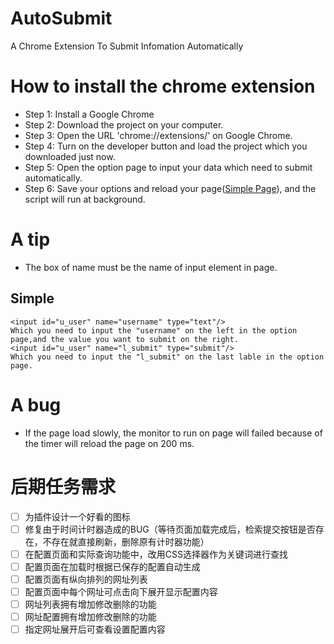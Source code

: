 # AutoSubmit
A Chrome Extension To Submit Infomation Automatically
# How to install the chrome extension
- Step 1:
Install a Google Chrome
- Step 2:
Download the project on your computer.
- Step 3:
Open the URL 'chrome://extensions/' on Google Chrome.
- Step 4:
Turn on the developer button and load the project which you downloaded just now.
- Step 5:
Open the option page to input your data which need to submit automatically.
- Step 6:
Save your options and reload your page([Simple Page](https://github.com/login)), and the script will run at background.
# A tip
- The box of name must be the name of input element in page.
## Simple
```
<input id="u_user" name="username" type="text"/>
Which you need to input the "username" on the left in the option page,and the value you want to submit on the right.
<input id="u_user" name="l_submit" type="submit"/>
Which you need to input the "l_submit" on the last lable in the option page.
```
# A bug
- If the page load slowly, the monitor to run on page will failed because of the timer will reload the page on 200 ms.
# 后期任务需求
- [ ] 为插件设计一个好看的图标
- [ ] 修复由于时间计时器造成的BUG（等待页面加载完成后，检索提交按钮是否存在，不存在就直接刷新，删除原有计时器功能）
- [ ] 在配置页面和实际查询功能中，改用CSS选择器作为关键词进行查找
- [ ] 配置页面在加载时根据已保存的配置自动生成
- [ ] 配置页面有纵向排列的网址列表
- [ ] 配置页面中每个网址可点击向下展开显示配置内容
- [ ] 网址列表拥有增加修改删除的功能
- [ ] 网址配置拥有增加修改删除的功能
- [ ] 指定网址展开后可查看设置配置内容
